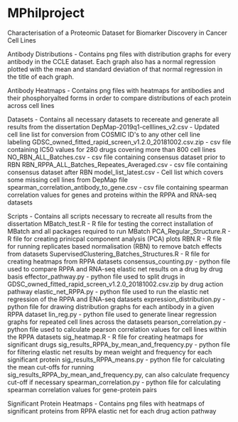 # MPhilproject

Characterisation of a Proteomic Dataset for Biomarker Discovery in Cancer Cell Lines

Antibody Distributions - Contains png files with distribution graphs for every antibody in the CCLE dataset. Each graph also 
has a normal regression plotted with the mean and standard deviation of that normal regression in the title of each graph.

Antibody Heatmaps - Contains png files with heatmaps for antibodies and their phosphoryalted forms in order to compare
distributions of each protein across cell lines

Datasets - Contains all necessary datasets to recereate and generate all results from the dissertation
        DepMap-2019q1-celllines_v2.csv - Updated cell line list for conversion from COSMIC ID's to any other cell line           
            labeling
        GDSC_owned_fitted_rapid_screen_v1.2.0_20181002.csv.zip - csv file containing IC50 values for 280 drugs covering more 
            than 800 cell lines
        NO_RBN_ALL_Batches.csv - csv file containing consensus dataset prior to RBN
        RBN_RPPA_ALL_Batches_Repeates_Averaged.csv - csv file containing consensus dataset after RBN
        model_list_latest.csv - Cell list which covers some missing cell lines from DepMap file
        spearman_correlation_antibody_to_gene.csv - csv file containing spearman correlation values for genes and proteins
            within the RPPA and RNA-seq datasets
  
Scripts - Contains all scripts necessary to recreate all results from the dissertation
       MBatch_test.R - R file for testing the correct installation of MBatch and all packages required to run MBatch
       PCA_Regular_Structure.R - R file for creating prinicpal component analysis (PCA) plots 
       RBN.R - R file for running replicates based normalisation (RBN) to remove batch effects from datasets
       SupervisedClustering_Batches_Structures.R - R file for creating heatmaps from RPPA datasets
       consensus_counting.py - python file used to compare RPPA and RNA-seq elastic net results on a drug by drug basis
       effector_pathway.py - python file used to split drugs in GDSC_owned_fitted_rapid_screen_v1.2.0_20181002.csv.zip 
            by drug action pathway
       elastic_net_RPPA.py - python file used to run the elastic net regression of the RPPA and ENA-seq datasets
       expression_distribution.py - python file for drawing distribution graphs for each antibody in a given RPPA dataset
       lin_reg.py - python file used to generate linear regression graphs for repeated cell lines across the datasets
       pearson_correlation.py - python file used to calculate pearson correlation values for cell lines within the RPPA 
            datasets
       sig_heatmap.R - R file for creating heatmaps for significant drugs 
       sig_results_RPPA_by_mean_and_frequency.py - python file for filtering elastic net results by mean weight and 
            frequency for each significant protein
       sig_results_RPPA_means.py - python file for calculating the mean cut-offs for running      
            sig_results_RPPA_by_mean_and_frequency.py, can also calculate frequency cut-off if necessary
       spearman_correlation.py - python file for calculating spearman correlation values for gene-protein pairs

Significant Protein Heatmaps - Contains png files with heatmaps of significant proteins from RPPA elastic net for each drug 
        action pathway 

